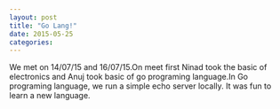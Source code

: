 ```yaml
---
layout: post
title: "Go Lang!"
date: 2015-05-25
categories:
---
```

We met on 14/07/15 and 16/07/15.On meet first Ninad took the basic of electronics and Anuj took basic of go programing language.In Go programing language, we run a simple echo server locally. It was fun to learn a new language.
